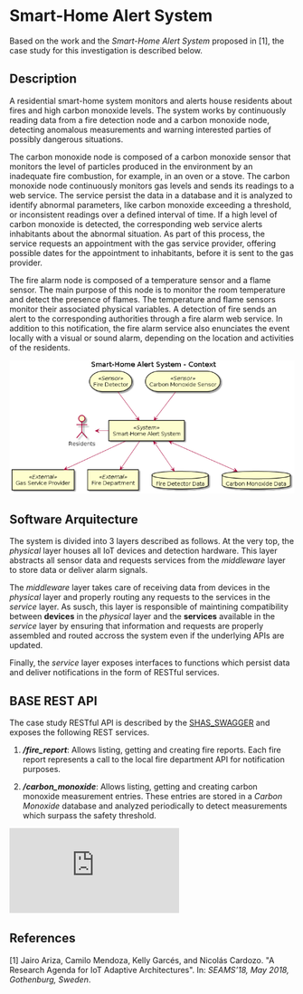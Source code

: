 # Smart-Home Alert System

Based on the work and the *Smart-Home Alert System* proposed in [1], the case study for this investigation is described below.


## Description

A residential smart-home system monitors and alerts house residents about fires and high carbon monoxide levels. The system works by continuously reading data from a fire detection node  and a carbon monoxide node, detecting anomalous measurements and warning interested parties of possibly dangerous situations.

The carbon monoxide node is composed of a carbon monoxide sensor that monitors the level of particles produced in the environment by an inadequate fire combustion, for example, in an oven or a stove.  The carbon monoxide node continuously monitors gas levels and sends its readings to a web service. The service persist the data in a database and it is analyzed to identify abnormal parameters, like carbon monoxide exceeding a threshold, or inconsistent readings over a defined interval of time.  If a high level of carbon monoxide is detected, the corresponding web service alerts inhabitants about the abnormal situation. As part of this process, the service requests an appointment with the gas service provider, offering possible dates for the appointment to inhabitants, before it is sent to the gas provider.

The fire alarm node is composed of a temperature sensor and a flame sensor. The main purpose of this node is to monitor the room temperature and detect the presence of flames. The temperature and flame sensors monitor their associated physical variables. A detection of fire sends an alert to the corresponding authorities through a fire alarm web service. In addition to this notification, the fire alarm service also enunciates the event locally with a visual or sound alarm, depending on the location and activities of the residents.

![Context]

## Software Arquitecture

The system is divided into 3 layers described as follows. At the very top, the *physical* layer houses all IoT devices and detection hardware. This layer abstracts all sensor data and requests services from the *middleware* layer to store data or deliver alarm signals.

The *middleware* layer takes care of receiving data from devices in the *physical* layer and properly routing any requests to the services in the *service* layer. As susch, this layer is responsible of maintining compatibility between **devices** in the *physical* layer and the **services** available in the *service* layer by ensuring that information and requests are properly assembled and routed accross the system even if the underlying APIs are updated.

Finally, the *service* layer exposes interfaces to functions which persist data and deliver notifications in the form of RESTful services.

## BASE REST API

The case study RESTful API is described by the [SHAS_SWAGGER] and exposes the following REST services.

  1. ***/fire_report***: Allows listing, getting and creating fire reports. Each fire report represents a call to the local fire department API for notification purposes.

  1. ***/carbon_monoxide***: Allows listing, getting and creating carbon monoxide measurement entries. These entries are stored in a *Carbon Monoxide* database and analyzed periodically to detect measurements which surpass the safety threshold.

![SHAS_SWAGGER]

## References
  [1] Jairo Ariza, Camilo Mendoza, Kelly Garcés, and Nicolás Cardozo. "A Research Agenda for IoT Adaptive Architectures". In: *SEAMS’18, May 2018, Gothenburg, Sweden*.

  [Context]: https://github.com/AndesRafa/IoT_Challenge8/blob/master/03.Case_Study/01.Smart-Home_Alert_System_01.Context.png

  [SHAS_SWAGGER]: https://github.com/AndesRafa/IoT_Challenge8/blob/master/03.Case_Study/03.SHAS_REST_API.json
